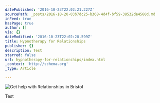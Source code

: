```yaml
---
datePublished: '2016-10-23T22:02:21.227Z'
sourcePath: _posts/2016-10-20-03b7dc25-b368-4d4f-bf59-38532de4560d.md
inFeed: true
hasPage: true
author: []
via: {}
dateModified: '2016-10-23T22:02:20.599Z'
title: Hypnotherapy for Relationships
publisher: {}
description: Test
starred: false
url: hypnotherapy-for-relationships/index.html
_context: 'http://schema.org'
_type: Article

---
```

![Get help with Relationships in Bristol](https://the-grid-user-content.s3-us-west-2.amazonaws.com/d26e2936-e085-41f2-937e-e62744cf6d4a.jpg)

Test